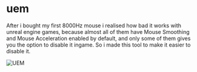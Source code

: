 # uem
After i bought my first 8000Hz mouse i realised how bad it works with unreal engine games, because almost all of them have Mouse Smoothing and Mouse Acceleration enabled by default, and only some of them gives you the option to disable it ingame.
So i made this tool to make it easier to disable it.

![UEM](https://github.com/DDarknessOne/uem/assets/91283578/3d5f9fc2-c2cc-4f7a-b7ce-69b866e5cbec)
